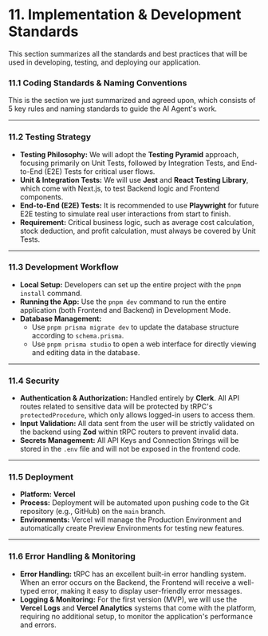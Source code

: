 # 11\. Implementation & Development Standards

This section summarizes all the standards and best practices that will be used in developing, testing, and deploying our application.

### 11.1 Coding Standards & Naming Conventions

This is the section we just summarized and agreed upon, which consists of 5 key rules and naming standards to guide the AI Agent's work.

-----

### 11.2 Testing Strategy

  * **Testing Philosophy:** We will adopt the **Testing Pyramid** approach, focusing primarily on Unit Tests, followed by Integration Tests, and End-to-End (E2E) Tests for critical user flows.
  * **Unit & Integration Tests:** We will use **Jest** and **React Testing Library**, which come with Next.js, to test Backend logic and Frontend components.
  * **End-to-End (E2E) Tests:** It is recommended to use **Playwright** for future E2E testing to simulate real user interactions from start to finish.
  * **Requirement:** Critical business logic, such as average cost calculation, stock deduction, and profit calculation, must always be covered by Unit Tests.

-----

### 11.3 Development Workflow

  * **Local Setup:** Developers can set up the entire project with the `pnpm install` command.
  * **Running the App:** Use the `pnpm dev` command to run the entire application (both Frontend and Backend) in Development Mode.
  * **Database Management:**
      * Use `pnpm prisma migrate dev` to update the database structure according to `schema.prisma`.
      * Use `pnpm prisma studio` to open a web interface for directly viewing and editing data in the database.

-----

### 11.4 Security

  * **Authentication & Authorization:** Handled entirely by **Clerk**. All API routes related to sensitive data will be protected by tRPC's `protectedProcedure`, which only allows logged-in users to access them.
  * **Input Validation:** All data sent from the user will be strictly validated on the backend using **Zod** within tRPC routers to prevent invalid data.
  * **Secrets Management:** All API Keys and Connection Strings will be stored in the `.env` file and will not be exposed in the frontend code.

-----

### 11.5 Deployment

  * **Platform:** **Vercel**
  * **Process:** Deployment will be automated upon pushing code to the Git repository (e.g., GitHub) on the `main` branch.
  * **Environments:** Vercel will manage the Production Environment and automatically create Preview Environments for testing new features.

-----

### 11.6 Error Handling & Monitoring

  * **Error Handling:** tRPC has an excellent built-in error handling system. When an error occurs on the Backend, the Frontend will receive a well-typed error, making it easy to display user-friendly error messages.
  * **Logging & Monitoring:** For the first version (MVP), we will use the **Vercel Logs** and **Vercel Analytics** systems that come with the platform, requiring no additional setup, to monitor the application's performance and errors.